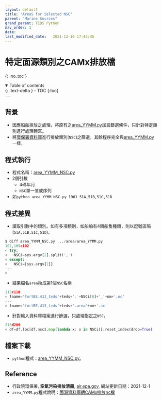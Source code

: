 ```yaml
---
layout: default
title: "AreaS for Selected NSC"
parent: "Marine Sources"
grand_parent: TEDS Python
nav_order: 1
date:               
last_modified_date:   2021-12-10 17:43:45
---
```


# 特定面源類別之CAMx排放檔
{: .no_toc }

<details open markdown="block">
  <summary>
    Table of contents
  </summary>
  {: .text-delta }
- TOC
{:toc}
</details>
---

## 背景
- 因應船舶排放之處理，將原有之[area_YYMM.py](https://sinotec2.github.io/Focus-on-Air-Quality/EmisProc/area/area_YYMMinc/)加設篩選條件，只針對特定類別進行處理轉寫。
- 將[環保署資料庫](https://air.epa.gov.tw/EnvTopics/AirQuality_6.aspx)進行排放類別(`NSC`)之篩選，其餘程序完全與[area_YYMM.py](https://sinotec2.github.io/Focus-on-Air-Quality/EmisProc/area/area_YYMMinc/)一樣。

## 程式執行
- 程式名稱：[area_YYMM_NSC.py](https://github.com/sinotec2/TEDS_ship/blob/main/area_YYMM_NSC.py)
- 2個引數
  - 4碼年月
  - `NSC`單一值或序列
- 如`python area_YYMM_NSC.py 1901 51A,51B,51C,51D`

## 程式差異
- 讀取引數中的類別。如有多項類別，如船舶有4類船隻種類，則以逗號區隔(`51A,51B,51C,51D`)。

```python
$ diff area_YYMM_NSC.py  ../area/area_YYMM.py
102,105c102
< try:
<   NSCi=sys.argv[2].split(',')
< except:
<   NSCi=[sys.argv[2]]
---
>
```
- 結果檔名`area`換成第1個`NSC`名稱

```python
113c110
< fname='fortBE.413_teds'+teds+'.'+NSCi[0]+'_'+mm+'.nc'
---
> fname='fortBE.413_teds'+teds+'.area'+mm+'.nc'
```
- 針對輸入資料庫檔案進行篩選，只處理指定之`NSC`。

```python
213d209
< df=df.loc[df.nsc2.map(lambda x: x in NSCi)].reset_index(drop=True)
```

## 檔案下載
- `python`程式：[area_YYMM_NSC.py](https://github.com/sinotec2/TEDS_ship/blob/main/area_YYMM_NSC.py)。

## Reference
- 行政院環保署, **空氣污染排放清冊**, [air.epa.gov](https://air.epa.gov.tw/EnvTopics/AirQuality_6.aspx), 網站更新日期：2021-12-1
- `area_YYMM.py`程式說明：[面源資料庫轉CAMx排放nc檔](https://sinotec2.github.io/Focus-on-Air-Quality/EmisProc/area/area_YYMMinc/)